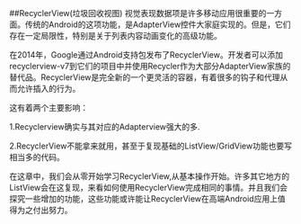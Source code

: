 ##RecyclerView(垃圾回收视图)
视觉表现数据项是许多移动应用很重要的一方面。传统的Android的这项功能，是AdapterView控件大家庭实现的。但是，它们存在一定局限性，特别是关于列表内容动画变化的高级功能。

在2014年，Google通过Android支持包发布了RecyclerView。开发者可以添加recyclerview-v7到它们的项目中并使用Recycler作为大部分AdapterView家族的替代品。RecyclerView是完全新的一个更灵活的容器，有着很多的钩子和代理从而允许插入的行为。

这有着两个主要影响：

1.Recyclerview确实与其对应的Adapterview强大的多.

2.RecyclerView不能拿来就用，甚至于复现基础的ListView/GridView功能也要写相当多的代码。

在这章中，我们会从零开始学习RecyclerView,从基本操作开始。许多其它地方的ListView会在这复现，来看如何使用RecyclerView完成相同的事情。并且我们会探究一些增加的功能，这些功能或许能让RecyclerView在高端Android应用上值得为之付出努力。